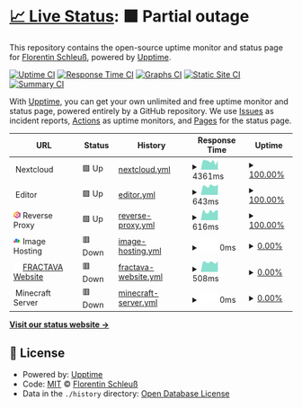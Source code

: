 # [📈 Live Status](https://macbrayne.github.io/status): <!--live status--> **🟧 Partial outage**

This repository contains the open-source uptime monitor and status page for [Florentin Schleuß](https://macbrayne.de), powered by [Upptime](https://github.com/upptime/upptime).

[![Uptime CI](https://github.com/macbrayne/status/workflows/Uptime%20CI/badge.svg)](https://github.com/macbrayne/status/actions?query=workflow%3A%22Uptime+CI%22)
[![Response Time CI](https://github.com/macbrayne/status/workflows/Response%20Time%20CI/badge.svg)](https://github.com/macbrayne/status/actions?query=workflow%3A%22Response+Time+CI%22)
[![Graphs CI](https://github.com/macbrayne/status/workflows/Graphs%20CI/badge.svg)](https://github.com/macbrayne/status/actions?query=workflow%3A%22Graphs+CI%22)
[![Static Site CI](https://github.com/macbrayne/status/workflows/Static%20Site%20CI/badge.svg)](https://github.com/macbrayne/status/actions?query=workflow%3A%22Static+Site+CI%22)
[![Summary CI](https://github.com/macbrayne/status/workflows/Summary%20CI/badge.svg)](https://github.com/macbrayne/status/actions?query=workflow%3A%22Summary+CI%22)

With [Upptime](https://upptime.js.org), you can get your own unlimited and free uptime monitor and status page, powered entirely by a GitHub repository. We use [Issues](https://github.com/macbrayne/status/issues) as incident reports, [Actions](https://github.com/macbrayne/status/actions) as uptime monitors, and [Pages](https://macbrayne.github.io/status) for the status page.

<!--start: status pages-->
<!-- This summary is generated by Upptime (https://github.com/upptime/upptime) -->
<!-- Do not edit this manually, your changes will be overwritten -->
<!-- prettier-ignore -->
| URL | Status | History | Response Time | Uptime |
| --- | ------ | ------- | ------------- | ------ |
| <img alt="" src="https://apps.nextcloud.com/static/assets/img/logo-icon.svg" height="13"> Nextcloud | 🟩 Up | [nextcloud.yml](https://github.com/macbrayne/status/commits/HEAD/history/nextcloud.yml) | <details><summary><img alt="Response time graph" src="./graphs/nextcloud/response-time-week.png" height="20"> 4361ms</summary><br><a href="https://macbrayne.de/history/nextcloud"><img alt="Response time 3208" src="https://img.shields.io/endpoint?url=https%3A%2F%2Fraw.githubusercontent.com%2Fmacbrayne%2Fstatus%2FHEAD%2Fapi%2Fnextcloud%2Fresponse-time.json"></a><br><a href="https://macbrayne.de/history/nextcloud"><img alt="24-hour response time 4875" src="https://img.shields.io/endpoint?url=https%3A%2F%2Fraw.githubusercontent.com%2Fmacbrayne%2Fstatus%2FHEAD%2Fapi%2Fnextcloud%2Fresponse-time-day.json"></a><br><a href="https://macbrayne.de/history/nextcloud"><img alt="7-day response time 4361" src="https://img.shields.io/endpoint?url=https%3A%2F%2Fraw.githubusercontent.com%2Fmacbrayne%2Fstatus%2FHEAD%2Fapi%2Fnextcloud%2Fresponse-time-week.json"></a><br><a href="https://macbrayne.de/history/nextcloud"><img alt="30-day response time 4520" src="https://img.shields.io/endpoint?url=https%3A%2F%2Fraw.githubusercontent.com%2Fmacbrayne%2Fstatus%2FHEAD%2Fapi%2Fnextcloud%2Fresponse-time-month.json"></a><br><a href="https://macbrayne.de/history/nextcloud"><img alt="1-year response time 3616" src="https://img.shields.io/endpoint?url=https%3A%2F%2Fraw.githubusercontent.com%2Fmacbrayne%2Fstatus%2FHEAD%2Fapi%2Fnextcloud%2Fresponse-time-year.json"></a></details> | <details><summary><a href="https://macbrayne.de/history/nextcloud">100.00%</a></summary><a href="https://macbrayne.de/history/nextcloud"><img alt="All-time uptime 86.88%" src="https://img.shields.io/endpoint?url=https%3A%2F%2Fraw.githubusercontent.com%2Fmacbrayne%2Fstatus%2FHEAD%2Fapi%2Fnextcloud%2Fuptime.json"></a><br><a href="https://macbrayne.de/history/nextcloud"><img alt="24-hour uptime 100.00%" src="https://img.shields.io/endpoint?url=https%3A%2F%2Fraw.githubusercontent.com%2Fmacbrayne%2Fstatus%2FHEAD%2Fapi%2Fnextcloud%2Fuptime-day.json"></a><br><a href="https://macbrayne.de/history/nextcloud"><img alt="7-day uptime 100.00%" src="https://img.shields.io/endpoint?url=https%3A%2F%2Fraw.githubusercontent.com%2Fmacbrayne%2Fstatus%2FHEAD%2Fapi%2Fnextcloud%2Fuptime-week.json"></a><br><a href="https://macbrayne.de/history/nextcloud"><img alt="30-day uptime 99.96%" src="https://img.shields.io/endpoint?url=https%3A%2F%2Fraw.githubusercontent.com%2Fmacbrayne%2Fstatus%2FHEAD%2Fapi%2Fnextcloud%2Fuptime-month.json"></a><br><a href="https://macbrayne.de/history/nextcloud"><img alt="1-year uptime 84.60%" src="https://img.shields.io/endpoint?url=https%3A%2F%2Fraw.githubusercontent.com%2Fmacbrayne%2Fstatus%2FHEAD%2Fapi%2Fnextcloud%2Fuptime-year.json"></a></details>
| <img alt="" src="https://upload.wikimedia.org/wikipedia/commons/thumb/9/9a/Visual_Studio_Code_1.35_icon.svg/240px-Visual_Studio_Code_1.35_icon.svg.png" height="13"> Editor | 🟩 Up | [editor.yml](https://github.com/macbrayne/status/commits/HEAD/history/editor.yml) | <details><summary><img alt="Response time graph" src="./graphs/editor/response-time-week.png" height="20"> 643ms</summary><br><a href="https://macbrayne.de/history/editor"><img alt="Response time 782" src="https://img.shields.io/endpoint?url=https%3A%2F%2Fraw.githubusercontent.com%2Fmacbrayne%2Fstatus%2FHEAD%2Fapi%2Feditor%2Fresponse-time.json"></a><br><a href="https://macbrayne.de/history/editor"><img alt="24-hour response time 724" src="https://img.shields.io/endpoint?url=https%3A%2F%2Fraw.githubusercontent.com%2Fmacbrayne%2Fstatus%2FHEAD%2Fapi%2Feditor%2Fresponse-time-day.json"></a><br><a href="https://macbrayne.de/history/editor"><img alt="7-day response time 643" src="https://img.shields.io/endpoint?url=https%3A%2F%2Fraw.githubusercontent.com%2Fmacbrayne%2Fstatus%2FHEAD%2Fapi%2Feditor%2Fresponse-time-week.json"></a><br><a href="https://macbrayne.de/history/editor"><img alt="30-day response time 1195" src="https://img.shields.io/endpoint?url=https%3A%2F%2Fraw.githubusercontent.com%2Fmacbrayne%2Fstatus%2FHEAD%2Fapi%2Feditor%2Fresponse-time-month.json"></a><br><a href="https://macbrayne.de/history/editor"><img alt="1-year response time 818" src="https://img.shields.io/endpoint?url=https%3A%2F%2Fraw.githubusercontent.com%2Fmacbrayne%2Fstatus%2FHEAD%2Fapi%2Feditor%2Fresponse-time-year.json"></a></details> | <details><summary><a href="https://macbrayne.de/history/editor">100.00%</a></summary><a href="https://macbrayne.de/history/editor"><img alt="All-time uptime 90.07%" src="https://img.shields.io/endpoint?url=https%3A%2F%2Fraw.githubusercontent.com%2Fmacbrayne%2Fstatus%2FHEAD%2Fapi%2Feditor%2Fuptime.json"></a><br><a href="https://macbrayne.de/history/editor"><img alt="24-hour uptime 100.00%" src="https://img.shields.io/endpoint?url=https%3A%2F%2Fraw.githubusercontent.com%2Fmacbrayne%2Fstatus%2FHEAD%2Fapi%2Feditor%2Fuptime-day.json"></a><br><a href="https://macbrayne.de/history/editor"><img alt="7-day uptime 100.00%" src="https://img.shields.io/endpoint?url=https%3A%2F%2Fraw.githubusercontent.com%2Fmacbrayne%2Fstatus%2FHEAD%2Fapi%2Feditor%2Fuptime-week.json"></a><br><a href="https://macbrayne.de/history/editor"><img alt="30-day uptime 99.91%" src="https://img.shields.io/endpoint?url=https%3A%2F%2Fraw.githubusercontent.com%2Fmacbrayne%2Fstatus%2FHEAD%2Fapi%2Feditor%2Fuptime-month.json"></a><br><a href="https://macbrayne.de/history/editor"><img alt="1-year uptime 91.82%" src="https://img.shields.io/endpoint?url=https%3A%2F%2Fraw.githubusercontent.com%2Fmacbrayne%2Fstatus%2FHEAD%2Fapi%2Feditor%2Fuptime-year.json"></a></details>
| <img alt="" src="https://raw.githubusercontent.com/jlesage/docker-templates/master/jlesage/images/nginx-proxy-manager-icon.png" height="13"> Reverse Proxy | 🟩 Up | [reverse-proxy.yml](https://github.com/macbrayne/status/commits/HEAD/history/reverse-proxy.yml) | <details><summary><img alt="Response time graph" src="./graphs/reverse-proxy/response-time-week.png" height="20"> 616ms</summary><br><a href="https://macbrayne.de/history/reverse-proxy"><img alt="Response time 766" src="https://img.shields.io/endpoint?url=https%3A%2F%2Fraw.githubusercontent.com%2Fmacbrayne%2Fstatus%2FHEAD%2Fapi%2Freverse-proxy%2Fresponse-time.json"></a><br><a href="https://macbrayne.de/history/reverse-proxy"><img alt="24-hour response time 704" src="https://img.shields.io/endpoint?url=https%3A%2F%2Fraw.githubusercontent.com%2Fmacbrayne%2Fstatus%2FHEAD%2Fapi%2Freverse-proxy%2Fresponse-time-day.json"></a><br><a href="https://macbrayne.de/history/reverse-proxy"><img alt="7-day response time 616" src="https://img.shields.io/endpoint?url=https%3A%2F%2Fraw.githubusercontent.com%2Fmacbrayne%2Fstatus%2FHEAD%2Fapi%2Freverse-proxy%2Fresponse-time-week.json"></a><br><a href="https://macbrayne.de/history/reverse-proxy"><img alt="30-day response time 1185" src="https://img.shields.io/endpoint?url=https%3A%2F%2Fraw.githubusercontent.com%2Fmacbrayne%2Fstatus%2FHEAD%2Fapi%2Freverse-proxy%2Fresponse-time-month.json"></a><br><a href="https://macbrayne.de/history/reverse-proxy"><img alt="1-year response time 801" src="https://img.shields.io/endpoint?url=https%3A%2F%2Fraw.githubusercontent.com%2Fmacbrayne%2Fstatus%2FHEAD%2Fapi%2Freverse-proxy%2Fresponse-time-year.json"></a></details> | <details><summary><a href="https://macbrayne.de/history/reverse-proxy">100.00%</a></summary><a href="https://macbrayne.de/history/reverse-proxy"><img alt="All-time uptime 94.07%" src="https://img.shields.io/endpoint?url=https%3A%2F%2Fraw.githubusercontent.com%2Fmacbrayne%2Fstatus%2FHEAD%2Fapi%2Freverse-proxy%2Fuptime.json"></a><br><a href="https://macbrayne.de/history/reverse-proxy"><img alt="24-hour uptime 100.00%" src="https://img.shields.io/endpoint?url=https%3A%2F%2Fraw.githubusercontent.com%2Fmacbrayne%2Fstatus%2FHEAD%2Fapi%2Freverse-proxy%2Fuptime-day.json"></a><br><a href="https://macbrayne.de/history/reverse-proxy"><img alt="7-day uptime 100.00%" src="https://img.shields.io/endpoint?url=https%3A%2F%2Fraw.githubusercontent.com%2Fmacbrayne%2Fstatus%2FHEAD%2Fapi%2Freverse-proxy%2Fuptime-week.json"></a><br><a href="https://macbrayne.de/history/reverse-proxy"><img alt="30-day uptime 99.96%" src="https://img.shields.io/endpoint?url=https%3A%2F%2Fraw.githubusercontent.com%2Fmacbrayne%2Fstatus%2FHEAD%2Fapi%2Freverse-proxy%2Fuptime-month.json"></a><br><a href="https://macbrayne.de/history/reverse-proxy"><img alt="1-year uptime 94.16%" src="https://img.shields.io/endpoint?url=https%3A%2F%2Fraw.githubusercontent.com%2Fmacbrayne%2Fstatus%2FHEAD%2Fapi%2Freverse-proxy%2Fuptime-year.json"></a></details>
| <img alt="" src="https://raw.githubusercontent.com/linuxserver/docker-templates/master/linuxserver.io/img/xbackbone-logo.png" height="13"> Image Hosting | 🟥 Down | [image-hosting.yml](https://github.com/macbrayne/status/commits/HEAD/history/image-hosting.yml) | <details><summary><img alt="Response time graph" src="./graphs/image-hosting/response-time-week.png" height="20"> 0ms</summary><br><a href="https://macbrayne.de/history/image-hosting"><img alt="Response time 594" src="https://img.shields.io/endpoint?url=https%3A%2F%2Fraw.githubusercontent.com%2Fmacbrayne%2Fstatus%2FHEAD%2Fapi%2Fimage-hosting%2Fresponse-time.json"></a><br><a href="https://macbrayne.de/history/image-hosting"><img alt="24-hour response time 0" src="https://img.shields.io/endpoint?url=https%3A%2F%2Fraw.githubusercontent.com%2Fmacbrayne%2Fstatus%2FHEAD%2Fapi%2Fimage-hosting%2Fresponse-time-day.json"></a><br><a href="https://macbrayne.de/history/image-hosting"><img alt="7-day response time 0" src="https://img.shields.io/endpoint?url=https%3A%2F%2Fraw.githubusercontent.com%2Fmacbrayne%2Fstatus%2FHEAD%2Fapi%2Fimage-hosting%2Fresponse-time-week.json"></a><br><a href="https://macbrayne.de/history/image-hosting"><img alt="30-day response time 0" src="https://img.shields.io/endpoint?url=https%3A%2F%2Fraw.githubusercontent.com%2Fmacbrayne%2Fstatus%2FHEAD%2Fapi%2Fimage-hosting%2Fresponse-time-month.json"></a><br><a href="https://macbrayne.de/history/image-hosting"><img alt="1-year response time 0" src="https://img.shields.io/endpoint?url=https%3A%2F%2Fraw.githubusercontent.com%2Fmacbrayne%2Fstatus%2FHEAD%2Fapi%2Fimage-hosting%2Fresponse-time-year.json"></a></details> | <details><summary><a href="https://macbrayne.de/history/image-hosting">0.00%</a></summary><a href="https://macbrayne.de/history/image-hosting"><img alt="All-time uptime 0.00%" src="https://img.shields.io/endpoint?url=https%3A%2F%2Fraw.githubusercontent.com%2Fmacbrayne%2Fstatus%2FHEAD%2Fapi%2Fimage-hosting%2Fuptime.json"></a><br><a href="https://macbrayne.de/history/image-hosting"><img alt="24-hour uptime 0.00%" src="https://img.shields.io/endpoint?url=https%3A%2F%2Fraw.githubusercontent.com%2Fmacbrayne%2Fstatus%2FHEAD%2Fapi%2Fimage-hosting%2Fuptime-day.json"></a><br><a href="https://macbrayne.de/history/image-hosting"><img alt="7-day uptime 0.00%" src="https://img.shields.io/endpoint?url=https%3A%2F%2Fraw.githubusercontent.com%2Fmacbrayne%2Fstatus%2FHEAD%2Fapi%2Fimage-hosting%2Fuptime-week.json"></a><br><a href="https://macbrayne.de/history/image-hosting"><img alt="30-day uptime 0.00%" src="https://img.shields.io/endpoint?url=https%3A%2F%2Fraw.githubusercontent.com%2Fmacbrayne%2Fstatus%2FHEAD%2Fapi%2Fimage-hosting%2Fuptime-month.json"></a><br><a href="https://macbrayne.de/history/image-hosting"><img alt="1-year uptime 0.00%" src="https://img.shields.io/endpoint?url=https%3A%2F%2Fraw.githubusercontent.com%2Fmacbrayne%2Fstatus%2FHEAD%2Fapi%2Fimage-hosting%2Fuptime-year.json"></a></details>
| <img alt="" src="https://raw.githubusercontent.com/fractava/resources/master/Logos/Symbol/gro%C3%9F/transparenter%20Hintergrund/Farbe%20weiß.png" height="13"> [FRACTAVA Website](https://fractava.com) | 🟥 Down | [fractava-website.yml](https://github.com/macbrayne/status/commits/HEAD/history/fractava-website.yml) | <details><summary><img alt="Response time graph" src="./graphs/fractava-website/response-time-week.png" height="20"> 508ms</summary><br><a href="https://macbrayne.de/history/fractava-website"><img alt="Response time 506" src="https://img.shields.io/endpoint?url=https%3A%2F%2Fraw.githubusercontent.com%2Fmacbrayne%2Fstatus%2FHEAD%2Fapi%2Ffractava-website%2Fresponse-time.json"></a><br><a href="https://macbrayne.de/history/fractava-website"><img alt="24-hour response time 563" src="https://img.shields.io/endpoint?url=https%3A%2F%2Fraw.githubusercontent.com%2Fmacbrayne%2Fstatus%2FHEAD%2Fapi%2Ffractava-website%2Fresponse-time-day.json"></a><br><a href="https://macbrayne.de/history/fractava-website"><img alt="7-day response time 508" src="https://img.shields.io/endpoint?url=https%3A%2F%2Fraw.githubusercontent.com%2Fmacbrayne%2Fstatus%2FHEAD%2Fapi%2Ffractava-website%2Fresponse-time-week.json"></a><br><a href="https://macbrayne.de/history/fractava-website"><img alt="30-day response time 915" src="https://img.shields.io/endpoint?url=https%3A%2F%2Fraw.githubusercontent.com%2Fmacbrayne%2Fstatus%2FHEAD%2Fapi%2Ffractava-website%2Fresponse-time-month.json"></a><br><a href="https://macbrayne.de/history/fractava-website"><img alt="1-year response time 522" src="https://img.shields.io/endpoint?url=https%3A%2F%2Fraw.githubusercontent.com%2Fmacbrayne%2Fstatus%2FHEAD%2Fapi%2Ffractava-website%2Fresponse-time-year.json"></a></details> | <details><summary><a href="https://macbrayne.de/history/fractava-website">0.00%</a></summary><a href="https://macbrayne.de/history/fractava-website"><img alt="All-time uptime 49.22%" src="https://img.shields.io/endpoint?url=https%3A%2F%2Fraw.githubusercontent.com%2Fmacbrayne%2Fstatus%2FHEAD%2Fapi%2Ffractava-website%2Fuptime.json"></a><br><a href="https://macbrayne.de/history/fractava-website"><img alt="24-hour uptime 0.00%" src="https://img.shields.io/endpoint?url=https%3A%2F%2Fraw.githubusercontent.com%2Fmacbrayne%2Fstatus%2FHEAD%2Fapi%2Ffractava-website%2Fuptime-day.json"></a><br><a href="https://macbrayne.de/history/fractava-website"><img alt="7-day uptime 0.00%" src="https://img.shields.io/endpoint?url=https%3A%2F%2Fraw.githubusercontent.com%2Fmacbrayne%2Fstatus%2FHEAD%2Fapi%2Ffractava-website%2Fuptime-week.json"></a><br><a href="https://macbrayne.de/history/fractava-website"><img alt="30-day uptime 0.00%" src="https://img.shields.io/endpoint?url=https%3A%2F%2Fraw.githubusercontent.com%2Fmacbrayne%2Fstatus%2FHEAD%2Fapi%2Ffractava-website%2Fuptime-month.json"></a><br><a href="https://macbrayne.de/history/fractava-website"><img alt="1-year uptime 0.00%" src="https://img.shields.io/endpoint?url=https%3A%2F%2Fraw.githubusercontent.com%2Fmacbrayne%2Fstatus%2FHEAD%2Fapi%2Ffractava-website%2Fuptime-year.json"></a></details>
| <img alt="" src="https://icons.duckduckgo.com/ip3/null.ico" height="13"> Minecraft Server | 🟥 Down | [minecraft-server.yml](https://github.com/macbrayne/status/commits/HEAD/history/minecraft-server.yml) | <details><summary><img alt="Response time graph" src="./graphs/minecraft-server/response-time-week.png" height="20"> 0ms</summary><br><a href="https://macbrayne.de/history/minecraft-server"><img alt="Response time 126" src="https://img.shields.io/endpoint?url=https%3A%2F%2Fraw.githubusercontent.com%2Fmacbrayne%2Fstatus%2FHEAD%2Fapi%2Fminecraft-server%2Fresponse-time.json"></a><br><a href="https://macbrayne.de/history/minecraft-server"><img alt="24-hour response time 0" src="https://img.shields.io/endpoint?url=https%3A%2F%2Fraw.githubusercontent.com%2Fmacbrayne%2Fstatus%2FHEAD%2Fapi%2Fminecraft-server%2Fresponse-time-day.json"></a><br><a href="https://macbrayne.de/history/minecraft-server"><img alt="7-day response time 0" src="https://img.shields.io/endpoint?url=https%3A%2F%2Fraw.githubusercontent.com%2Fmacbrayne%2Fstatus%2FHEAD%2Fapi%2Fminecraft-server%2Fresponse-time-week.json"></a><br><a href="https://macbrayne.de/history/minecraft-server"><img alt="30-day response time 0" src="https://img.shields.io/endpoint?url=https%3A%2F%2Fraw.githubusercontent.com%2Fmacbrayne%2Fstatus%2FHEAD%2Fapi%2Fminecraft-server%2Fresponse-time-month.json"></a><br><a href="https://macbrayne.de/history/minecraft-server"><img alt="1-year response time 125" src="https://img.shields.io/endpoint?url=https%3A%2F%2Fraw.githubusercontent.com%2Fmacbrayne%2Fstatus%2FHEAD%2Fapi%2Fminecraft-server%2Fresponse-time-year.json"></a></details> | <details><summary><a href="https://macbrayne.de/history/minecraft-server">0.00%</a></summary><a href="https://macbrayne.de/history/minecraft-server"><img alt="All-time uptime 63.90%" src="https://img.shields.io/endpoint?url=https%3A%2F%2Fraw.githubusercontent.com%2Fmacbrayne%2Fstatus%2FHEAD%2Fapi%2Fminecraft-server%2Fuptime.json"></a><br><a href="https://macbrayne.de/history/minecraft-server"><img alt="24-hour uptime 0.00%" src="https://img.shields.io/endpoint?url=https%3A%2F%2Fraw.githubusercontent.com%2Fmacbrayne%2Fstatus%2FHEAD%2Fapi%2Fminecraft-server%2Fuptime-day.json"></a><br><a href="https://macbrayne.de/history/minecraft-server"><img alt="7-day uptime 0.00%" src="https://img.shields.io/endpoint?url=https%3A%2F%2Fraw.githubusercontent.com%2Fmacbrayne%2Fstatus%2FHEAD%2Fapi%2Fminecraft-server%2Fuptime-week.json"></a><br><a href="https://macbrayne.de/history/minecraft-server"><img alt="30-day uptime 0.00%" src="https://img.shields.io/endpoint?url=https%3A%2F%2Fraw.githubusercontent.com%2Fmacbrayne%2Fstatus%2FHEAD%2Fapi%2Fminecraft-server%2Fuptime-month.json"></a><br><a href="https://macbrayne.de/history/minecraft-server"><img alt="1-year uptime 35.05%" src="https://img.shields.io/endpoint?url=https%3A%2F%2Fraw.githubusercontent.com%2Fmacbrayne%2Fstatus%2FHEAD%2Fapi%2Fminecraft-server%2Fuptime-year.json"></a></details>

<!--end: status pages-->

[**Visit our status website →**](https://macbrayne.github.io/status)

## 📄 License

- Powered by: [Upptime](https://github.com/upptime/upptime)
- Code: [MIT](./LICENSE) © [Florentin Schleuß](https://macbrayne.de)
- Data in the `./history` directory: [Open Database License](https://opendatacommons.org/licenses/odbl/1-0/)
